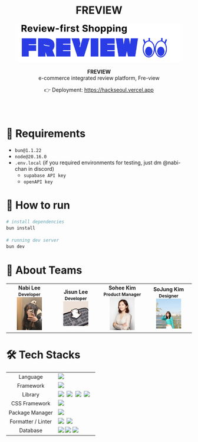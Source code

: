 <div align='center'>

# FREVIEW

<img width="450" src="docs/logo.svg"/>

<b>FREVIEW<br/>
</b>e-commerce integrated review platform, Fre-view<br />

👉 Deployment: https://hackseoul.vercel.app

<br/>

</div>

<div >

<br/>

# 🚀 Requirements

- `bun@1.1.22`
- `node@20.16.0`
- `.env.local` (if you required environments for testing, just dm @nabi-chan in discord)
  - `supabase API key`
  - `openAPI key`

# 🔨 How to run

```bash
# install dependencies
bun install

# running dev server
bun dev
```

# 🤝 About Teams

<table align="center" style="width: 100%;">
    <tr align="center">
        <td style="width: 25%;">
            <b>Nabi Lee</b>
            <br/>
            <b style='font-size:12px'>Developer</b>
            <br/>
            <img src='docs/nabi.jpeg' width='60%'>
        </td>
        <td style="width: 25%;">
            <b>Jisun Lee</b>
            <br/>
            <b style='font-size:12px'>Developer</b>
            <br/>
            <img src='docs/jisun.jpeg' width='60%'>
        </td>
        <td style="width: 25%;">
            <b>Sohee Kim</b>
            <br/>
            <b style='font-size:12px'>Product Manager</b>
            <br/>
            <img src='docs/sohee.jpeg' width='60%'>
        </td>
        <td style="width: 25%;">
            <b>SoJung Kim</b>
            <br/>
            <b style='font-size:12px'>Designer</b>
            <br/>
            <img src='docs/sojung.jpeg' width='60%'>
        </td>
</table>

# 🛠️ Tech Stacks

<table>
<tr>
 <td align="center">Language</td>
 <td>
  <img src="https://img.shields.io/badge/TypeScript-3178C6?style=for-the-badge&logo=TypeScript&logoColor=ffffff"/>
 </td>
</tr>
<tr>
 <td align="center">Framework</td>
 <td>
  <img src="https://img.shields.io/badge/Next.js-000000?style=for-the-badge&logo=Next.js&logoColor=ffffff"/>
 </td>
</tr>
<tr>
 <td align="center">Library</td>
 <td>
  <img src="https://img.shields.io/badge/React-61DAFB?style=for-the-badge&logo=React&logoColor=ffffff"/>&nbsp
  <img src="https://img.shields.io/badge/Axios-6028e0?style=for-the-badge&logo=Axios&logoColor=ffffff"/>&nbsp
  <img src="https://img.shields.io/badge/React Query-FF4154?style=for-the-badge&logo=React Query&logoColor=ffffff"/>&nbsp
  <img src="https://img.shields.io/badge/Cheerio-ffffff?style=for-the-badge" /> &nbsp
 </td>
</tr>
<tr>
 <td align="center">CSS Framework</td>
 <td>
  <img src="https://img.shields.io/badge/Tailwind CSS-38B2AC?style=for-the-badge&logo=Tailwind-CSS&logoColor=ffffff"/>
 </td>
</tr>
<tr>
 <td align="center">Package Manager</td>
 <td>
    <img src="https://img.shields.io/badge/bun-373338?style=for-the-badge&logo=BUN&logoColor=ffffff"/>
  </td>
</tr>
<tr>
 <td align="center">Formatter / Linter</td>
 <td>
  <img src="https://img.shields.io/badge/Prettier-373338?style=for-the-badge&logo=Prettier&logoColor=ffffff"/>&nbsp 
  <img src="https://img.shields.io/badge/ESLint-4B32C3?style=for-the-badge&logo=ESLint&logoColor=ffffff"/>
 </td>
</tr>

<tr>
 <td align="center">Database</td>
 <td>
     <img src="https://img.shields.io/badge/Supabase-181818?style=for-the-badge&logo=supabase&logoColor=white"/>
     <img src="https://img.shields.io/badge/Postgresql-3178C6?style=for-the-badge&logo=Postgresql&logoColor=white"/>
     <img src="https://img.shields.io/badge/Redash-FF4154?style=for-the-badge&logo=Redash&logoColor=white"/>
  </td>
</tr>
</table>
